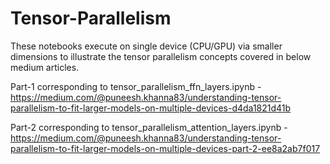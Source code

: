 # Tensor-Parallelism

These notebooks execute on single device (CPU/GPU) via smaller dimensions to illustrate the tensor parallelism concepts covered in below medium articles.

Part-1 corresponding to tensor_parallelism_ffn_layers.ipynb - https://medium.com/@puneesh.khanna83/understanding-tensor-parallelism-to-fit-larger-models-on-multiple-devices-d4da1821d41b

Part-2 corresponding to tensor_parallelism_attention_layers.ipynb - https://medium.com/@puneesh.khanna83/understanding-tensor-parallelism-to-fit-larger-models-on-multiple-devices-part-2-ee8a2ab7f017
